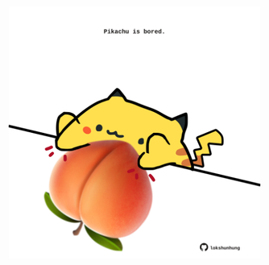 <!-- built at 17/07/2021, 12:05:19 UTC -->
<p align="center">
  <img width="500" height="500" src="./ReadmeImage.svg">
</p>
